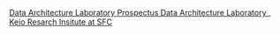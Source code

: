 [Data Architecture Laboratory Prospectus   Data Architecture Laboratory , Keio Resarch Insitute at SFC ](https://qi.tc/qi/6336)